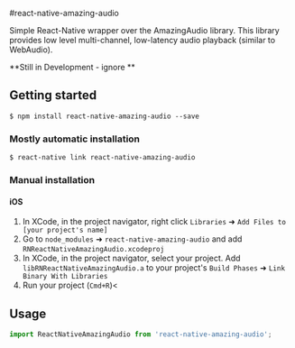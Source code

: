 #react-native-amazing-audio

Simple React-Native wrapper over the AmazingAudio library. This library provides
low level multi-channel, low-latency audio playback (similar to WebAudio).

**Still in Development - ignore **

## Getting started

`$ npm install react-native-amazing-audio --save`

### Mostly automatic installation

`$ react-native link react-native-amazing-audio`

### Manual installation

#### iOS

1. In XCode, in the project navigator, right click `Libraries` ➜ `Add Files to [your project's name]`
2. Go to `node_modules` ➜ `react-native-amazing-audio` and add `RNReactNativeAmazingAudio.xcodeproj`
3. In XCode, in the project navigator, select your project. Add `libRNReactNativeAmazingAudio.a` to your project's `Build Phases` ➜ `Link Binary With Libraries`
4. Run your project (`Cmd+R`)<


## Usage
```javascript
import ReactNativeAmazingAudio from 'react-native-amazing-audio';

```
  